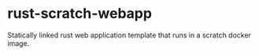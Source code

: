# rust-scratch-webapp
Statically linked rust web application template that runs in a scratch docker image.

